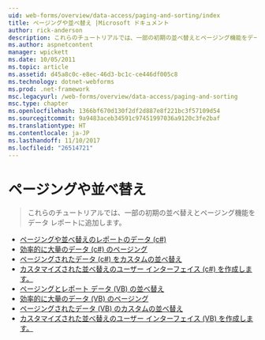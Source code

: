 ```yaml
---
uid: web-forms/overview/data-access/paging-and-sorting/index
title: ページングや並べ替え |Microsoft ドキュメント
author: rick-anderson
description: これらのチュートリアルでは、一部の初期の並べ替えとページング機能をデータ レポートに追加します。
ms.author: aspnetcontent
manager: wpickett
ms.date: 10/05/2011
ms.topic: article
ms.assetid: d45a8c0c-e8ec-46d3-bc1c-ce446df005c8
ms.technology: dotnet-webforms
ms.prod: .net-framework
msc.legacyurl: /web-forms/overview/data-access/paging-and-sorting
msc.type: chapter
ms.openlocfilehash: 1366bf670d130f2df2d887e8f221bc3f57109d54
ms.sourcegitcommit: 9a9483aceb34591c97451997036a9120c3fe2baf
ms.translationtype: HT
ms.contentlocale: ja-JP
ms.lasthandoff: 11/10/2017
ms.locfileid: "26514721"
---
```

<a name="paging-and-sorting"></a>ページングや並べ替え
====================
> これらのチュートリアルでは、一部の初期の並べ替えとページング機能をデータ レポートに追加します。


- [ページングや並べ替えのレポートのデータ (c#)](paging-and-sorting-report-data-cs.md)
- [効率的に大量のデータ (c#) のページング](efficiently-paging-through-large-amounts-of-data-cs.md)
- [ページングされたデータ (c#) をカスタムの並べ替え](sorting-custom-paged-data-cs.md)
- [カスタマイズされた並べ替えのユーザー インターフェイス (c#) を作成します。](creating-a-customized-sorting-user-interface-cs.md)
- [ページングとレポート データ (VB) の並べ替え](paging-and-sorting-report-data-vb.md)
- [効率的に大量のデータ (VB) のページング](efficiently-paging-through-large-amounts-of-data-vb.md)
- [ページングされたデータ (VB) のカスタムの並べ替え](sorting-custom-paged-data-vb.md)
- [カスタマイズされた並べ替えのユーザー インターフェイス (VB) を作成します。](creating-a-customized-sorting-user-interface-vb.md)
